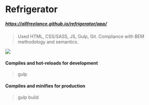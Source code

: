 # Refrigerator
##### https://allfreelance.github.io/refrigerator/app/

> Used HTML, CSS/SASS, JS, Gulp, Git.
> Compliance with BEM methodology and semantics.

[![](https://github.com/allfreelance/cleaner/blob/main/screen.jpg)](https://allfreelance.github.io/refrigerator/app/)

#### Compiles and hot-reloads for development
> gulp

#### Compiles and minifies for production
> gulp build



